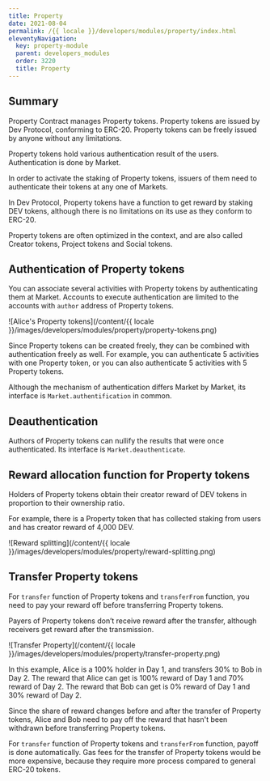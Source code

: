 ```yaml
---
title: Property
date: 2021-08-04
permalink: /{{ locale }}/developers/modules/property/index.html
eleventyNavigation:
  key: property-module
  parent: developers_modules
  order: 3220
  title: Property
---
```


## Summary

Property Contract manages Property tokens. Property tokens are issued by Dev Protocol, conforming to ERC-20. Property tokens can be freely issued by anyone without any limitations.

Property tokens hold various authentication result of the users. Authentication is done by Market.

In order to activate the staking of Property tokens, issuers of them need to authenticate their tokens at any one of Markets.

In Dev Protocol, Property tokens have a function to get reward by staking DEV tokens, although there is no limitations on its use as they conform to ERC-20.

Property tokens are often optimized in the context, and are also called Creator tokens, Project tokens and Social tokens.

## Authentication of Property tokens

You can associate several activities with Property tokens by authenticating them at Market. Accounts to execute authentication are limited to the accounts with `author` address of Property tokens.

![Alice's Property tokens](/content/{{ locale }}/images/developers/modules/property/property-tokens.png)

Since Property tokens can be created freely, they can be combined with authentication freely as well. For example, you can authenticate 5 activities with one Property token, or you can also authenticate 5 activities with 5 Property tokens.

Although the mechanism of authentication differs Market by Market, its interface is `Market.authentification` in common.

## Deauthentication

Authors of Property tokens can nullify the results that were once authenticated. Its interface is `Market.deauthenticate`.

## Reward allocation function for Property tokens

Holders of Property tokens obtain their creator reward of DEV tokens in proportion to their ownership ratio.

For example, there is a Property token that has collected staking from users and has creator reward of 4,000 DEV.

![Reward splitting](/content/{{ locale }}/images/developers/modules/property/reward-splitting.png)

## Transfer Property tokens

For `transfer` function of Property tokens and `transferFrom` function, you need to pay your reward off before transferring Property tokens.

Payers of Property tokens don’t receive reward after the transfer, although receivers get reward after the transmission.

![Transfer Property](/content/{{ locale }}/images/developers/modules/property/transfer-property.png)

In this example, Alice is a 100% holder in Day 1, and transfers 30% to Bob in Day 2. The reward that Alice can get is 100% reward of Day 1 and 70% reward of Day 2. The reward that Bob can get is 0% reward of Day 1 and 30% reward of Day 2.

Since the share of reward changes before and after the transfer of Property tokens, Alice and Bob need to pay off the reward that hasn't been withdrawn before transferring Property tokens.

For `transfer` function of Property tokens and `transferFrom` function, payoff is done automatically. Gas fees for the transfer of Property tokens would be more expensive, because they require more process compared to general ERC-20 tokens.
